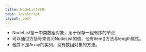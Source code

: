 ```yaml
---
title: NodeList对象
tags: JavaScript
layout: post
---
```


- NodeList是一中类数组对象，用于保存一组有序的节点
- 可以通过方括号来访问NodeList的值，他有item()方法与length属性。
- 他并不是Array的实列，没有数组对象的方法。